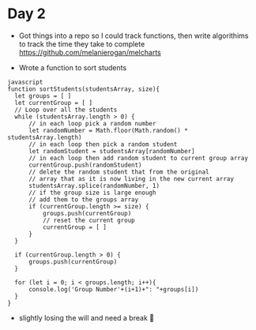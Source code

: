 # Day 2

- Got things into a repo so I could track functions, then write algorithims to track the time they take to complete
https://github.com/melanierogan/melcharts

- Wrote a function to sort students 

```
javascript
function sortStudents(studentsArray, size){
  let groups = [ ]
  let currentGroup = [ ]
  // Loop over all the students
  while (studentsArray.length > 0) {
      // in each loop pick a random number
      let randomNumber = Math.floor(Math.random() * studentsArray.length)
      // in each loop then pick a random student
      let randomStudent = studentsArray[randomNumber]
      // in each loop then add random student to current group array
      currentGroup.push(randomStudent)
      // delete the random student that from the original 
      // array that as it is now living in the new current array
      studentsArray.splice(randomNumber, 1)
      // if the group size is large enough
      // add them to the groups array
      if (currentGroup.length >= size) {
          groups.push(currentGroup)
          // reset the current group
          currentGroup = [ ]
      }
  }
  
  if (currentGroup.length > 0) {
      groups.push(currentGroup)
  }
  
  for (let i = 0; i < groups.length; i++){
      console.log('Group Number'+(i+1)+": "+groups[i])
  }
}
```

- slightly losing the will and need a break 🐯